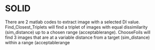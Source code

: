 # SOLID

There are 2 matlab codes to extract image with a selected DI value.
Find_Closest_Triplets will find a triplet of images with equal dissimilarity (sim_distance) up to a chosen range (acceptablerange).
ChooseFoils will find 3 images that are at a variable distance from a target (sim_distance) within a range (acceptablerange
